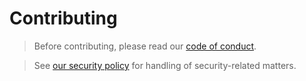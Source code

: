 # Contributing

> Before contributing, please read our [code of conduct](https://github.com/commercehub-oss/kerb-sts/blob/master/CODE_OF_CONDUCT.md).

> See [our security policy](SECURITY.md) for handling of security-related matters.

